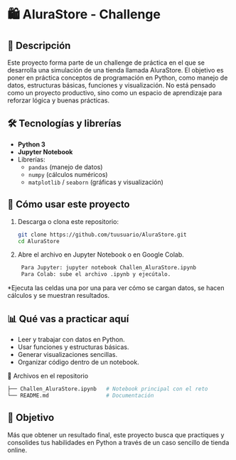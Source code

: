# 🛍️ AluraStore - Challenge

## 📌 Descripción
Este proyecto forma parte de un challenge de práctica en el que se desarrolla una simulación de una tienda llamada AluraStore.
El objetivo es poner en práctica conceptos de programación en Python, como manejo de datos, estructuras básicas, funciones y visualización.
No está pensado como un proyecto productivo, sino como un espacio de aprendizaje para reforzar lógica y buenas prácticas.

## 🛠️ Tecnologías y librerías
- **Python 3**  
- **Jupyter Notebook**  
- Librerías:  
  - `pandas` (manejo de datos)  
  - `numpy` (cálculos numéricos)  
  - `matplotlib` / `seaborn` (gráficas y visualización)  

## 🚀 Cómo usar este proyecto  
1. Descarga o clona este repositorio:  
   ```bash
   git clone https://github.com/tuusuario/AluraStore.git
   cd AluraStore

2. Abre el archivo en Jupyter Notebook o en Google Colab.
   ```bash
    Para Jupyter: jupyter notebook Challen_AluraStore.ipynb
    Para Colab: sube el archivo .ipynb y ejecútalo.

*Ejecuta las celdas una por una para ver cómo se cargan datos, se hacen cálculos y se muestran resultados.

## 📊 Qué vas a practicar aquí
- Leer y trabajar con datos en Python.
- Usar funciones y estructuras básicas.
- Generar visualizaciones sencillas.
- Organizar código dentro de un notebook.

📂 Archivos en el repositorio
```bash
├── Challen_AluraStore.ipynb   # Notebook principal con el reto
└── README.md                  # Documentación
```
## 🎯 Objetivo

Más que obtener un resultado final, este proyecto busca que practiques y consolides tus habilidades en Python a través de un caso sencillo de tienda online.

